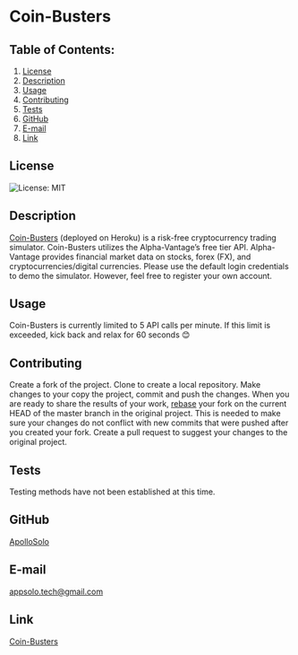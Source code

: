 # Coin-Busters
## Table of Contents:
  1. [License](#license) 
  2. [Description](#description) 
  4. [Usage](#usage)  
  5. [Contributing](#contributing)
  6. [Tests](#tests)
  7. [GitHub](#gitHub)
  8. [E-mail](#e-mail)
  9. [Link](#link)
## License
![License: MIT](https://img.shields.io/badge/License-MIT-yellow.svg)
## Description
[Coin-Busters](https://agile-savannah-38692.herokuapp.com/) (deployed on Heroku) is a risk-free cryptocurrency trading simulator. Coin-Busters utilizes the Alpha-Vantage’s free tier API. Alpha-Vantage provides financial market data on stocks, forex (FX), and cryptocurrencies/digital currencies. Please use the default login credentials to demo the simulator. However, feel free to register your own account.   
## Usage
Coin-Busters is currently limited to 5 API calls per minute. If this limit is exceeded, kick back and relax for 60 seconds 😊 
## Contributing
Create a fork of the project. Clone to create a local repository. Make changes to your copy the project, commit and push the changes. When you are ready to share the results of your work, [rebase](https://www.jetbrains.com/help/ruby/contribute-to-projects.html?source=google&medium=cpc&campaign=10116875233&gclid=CjwKCAjwoduRBhA4EiwACL5RPwRCscIRY-jH-olu0ltpGsBNk4a8XTZqANyML6Ff8yHeTCtiOt1hqRoCP5YQAvD_BwE#rebase-fork) your fork on the current HEAD of the master branch in the original project. This is needed to make sure your changes do not conflict with new commits that were pushed after you created your fork. Create a pull request to suggest your changes to the original project.
## Tests
Testing methods have not been established at this time. 
## GitHub
[ApolloSolo](https://github.com/ApolloSolo)
## E-mail
appsolo.tech@gmail.com
## Link
[Coin-Busters](https://agile-savannah-38692.herokuapp.com/)